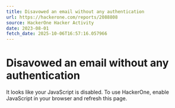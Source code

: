 ```yaml
---
title: Disavowed an email without any authentication
url: https://hackerone.com/reports/2088808
source: HackerOne Hacker Activity
date: 2023-08-01
fetch_date: 2025-10-06T16:57:16.057966
---
```


# Disavowed an email without any authentication

It looks like your JavaScript is disabled. To use HackerOne, enable JavaScript in your browser and refresh this page.